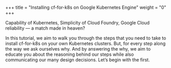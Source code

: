 +++
title = "Installing cf-for-k8s on Google Kubernetes Engine"
weight = "0"
+++

Capability of Kubernetes, Simplicity of Cloud Foundry, Google Cloud reliability — a match made in heaven?

In this tutorial, we aim to walk you through the steps that you need to take to install cf-for-k8s on your own Kubernetes clusters. But, for every step along the way we ask ourselves why. And by answering the why, we aim to educate you about the reasoning behind our steps while also communicating our many design decisions. Let’s begin with the first.